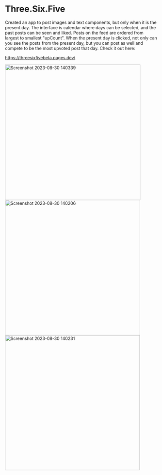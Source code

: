 # Three.Six.Five

Created an app to post images and text components, but only when it is the present day. The interface is calendar where days can be selected, and the past posts can be seen and liked. Posts on the feed are ordered from largest to smallest "upCount". When the present day is clicked, not only can you see the posts from the present day, but you can post as well and compete to be the most upvoted post that day.
Check it out here:

https://threesixfivebeta.pages.dev/


<img width="446" alt="Screenshot 2023-08-30 140339" src="https://github.com/d-willie01/threesixfive/assets/109937280/462b8c65-c198-4f1d-aca9-ece7752ca2bd">


<img width="445" alt="Screenshot 2023-08-30 140206" src="https://github.com/d-willie01/threesixfive/assets/109937280/e0fa1209-ad9d-4042-858e-a773156fa06b">

<img width="444" alt="Screenshot 2023-08-30 140231" src="https://github.com/d-willie01/threesixfive/assets/109937280/3a184b72-b140-46cd-a2da-af478e57942b">
